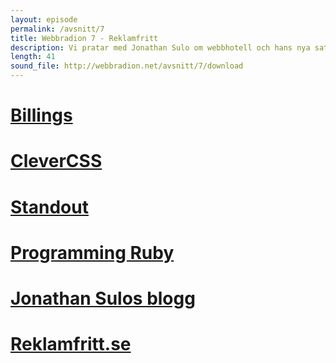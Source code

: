 ```yaml
---
layout: episode
permalink: /avsnitt/7
title: Webbradion 7 - Reklamfritt
description: Vi pratar med Jonathan Sulo om webbhotell och hans nya satsning Reklamfritt.se samt svarar på en lyssnarfråga om hur man kommer igång med Ruby on Rails.
length: 41
sound_file: http://webbradion.net/avsnitt/7/download
---
```


# [Billings](http://www.billingsapp.com/)
# [CleverCSS](http://sandbox.pocoo.org/clevercss/)
# [Standout](http://www.standout.se/)
# [Programming Ruby](http://www.rubycentral.com/book/)
# [Jonathan Sulos blogg](http://www.sulo.se/)
# [Reklamfritt.se](http://www.reklamfritt.se/)

